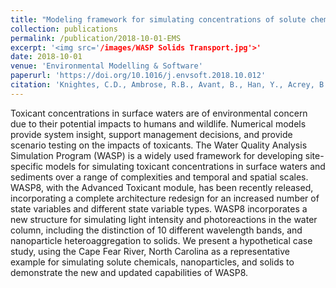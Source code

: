 ```yaml
---
title: "Modeling framework for simulating concentrations of solute chemicals, nanoparticles, and solids in surface waters and sediments"
collection: publications
permalink: /publication/2018-10-01-EMS
excerpt: '<img src='/images/WASP Solids Transport.jpg'>'
date: 2018-10-01
venue: 'Environmental Modelling & Software'
paperurl: 'https://doi.org/10.1016/j.envsoft.2018.10.012'
citation: 'Knightes, C.D., Ambrose, R.B., Avant, B., Han, Y., Acrey, B., Bouchard, D., Zepp, R.G., Wool, T. (2018). &quot;Modeling framework for simulating concentrations of solute chemicals, nanoparticles, and solids in surface waters and sediments: WASP8 Advanced Toxicant Module.&quot; <i>Environmental Modelling & Software</i>. ISSN 1364-8152.'
---
```

Toxicant concentrations in surface waters are of environmental concern due to their potential impacts to humans and wildlife. Numerical models provide system insight, support management decisions, and provide scenario testing on the impacts of toxicants. The Water Quality Analysis Simulation Program (WASP) is a widely used framework for developing site-specific models for simulating toxicant concentrations in surface waters and sediments over a range of complexities and temporal and spatial scales. WASP8, with the Advanced Toxicant module, has been recently released, incorporating a complete architecture redesign for an increased number of state variables and different state variable types. WASP8 incorporates a new structure for simulating light intensity and photoreactions in the water column, including the distinction of 10 different wavelength bands, and nanoparticle heteroaggregation to solids. We present a hypothetical case study, using the Cape Fear River, North Carolina as a representative example for simulating solute chemicals, nanoparticles, and solids to demonstrate the new and updated capabilities of WASP8.

